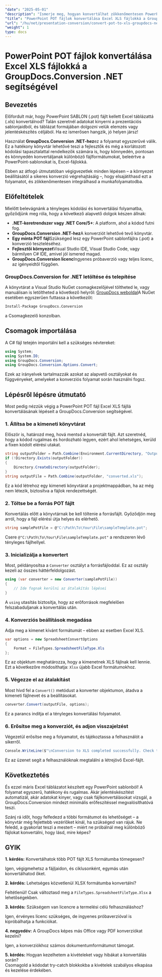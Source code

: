 ```yaml
---
"date": "2025-05-01"
"description": "Ismerje meg, hogyan konvertálhat zökkenőmentesen PowerPoint-sablonokat (.POT) Excel-táblázatokká (.XLS) a .NET hatékony GroupDocs.Conversion API-jával."
"title": "PowerPoint POT fájlok konvertálása Excel XLS fájlokká a GroupDocs.Conversion .NET használatával"
"url": "/hu/net/presentation-conversion/convert-pot-to-xls-groupdocs-net/"
"weight": 1
type: docs
---
```

# PowerPoint POT fájlok konvertálása Excel XLS fájlokká a GroupDocs.Conversion .NET segítségével

## Bevezetés

Előfordult már, hogy PowerPoint SABLON (.pot) fájlt kellett Excel táblázattá (.xls) konvertálnod? Talán szeretnél adatokat kinyerni a prezentációs sablonjaidból, és táblázat formájában dolgozni velük elemzés vagy jelentéskészítés céljából. Ha ez ismerősen hangzik, jó helyen jársz! 

Használat **GroupDocs.Conversion .NET-hez**ez a folyamat egyszerűvé válik. Ez a hatékony könyvtár lehetővé teszi a fejlesztők és még a korlátozott kódolási tapasztalattal rendelkezők számára is, hogy könnyedén, pontosan és könnyedén konvertáljanak különböző fájlformátumokat, beleértve a PowerPoint-sablonokat is, Excel-fájlokká.

Ebben az átfogó útmutatóban végigvezetlek minden lépésen – a környezet beállításától a sikeres konverzió végrehajtásáig –, hogy elsajátíthasd ezt a folyamatot, és zökkenőmentesen integrálhasd a munkafolyamatodba.

## Előfeltételek

Mielőtt belevágnánk a tényleges kódolási és konvertálási folyamatba, győződjünk meg róla, hogy a következő alapvető dolgok készen állnak:

- **.NET-keretrendszer vagy .NET Core/5+**: A platform, ahol a kódod futni fog.
- **GroupDocs.Conversion .NET-hez**A konverziót lehetővé tevő könyvtár.
- **Egy minta POT fájl**Szükséged lesz egy PowerPoint sablonfájlra (.pot) a konverzió teszteléséhez.
- **Fejlesztői környezet**Visual Studio IDE, Visual Studio Code, vagy bármilyen C# IDE, amivel jól ismered magad.
- **GroupDocs.Conversion licenc**Ingyenes próbaverzió vagy teljes licenc, az igényeidtől függően.

### GroupDocs.Conversion for .NET letöltése és telepítése

A könyvtárat a Visual Studio NuGet csomagkezelőjével töltheted le, vagy manuálisan is letöltheted a következő helyről: [GroupDocs weboldal](https://releases.groupdocs.com/conversion/net/)A NuGet esetében egyszerűen futtassa a következőt:

```bash
Install-Package GroupDocs.Conversion
```

a Csomagkezelő konzolban.

## Csomagok importálása

A C# fájl tetején importálni kell a szükséges névtereket:

```csharp
using System;
using System.IO;
using GroupDocs.Conversion;
using GroupDocs.Conversion.Options.Convert;
```

Ezek az irányelvek tartalmazzák azokat az alapvető osztályokat és függvényeket, amelyeket a konverziós folyamat során használni fogsz.

## Lépésről lépésre útmutató

Most pedig nézzük végig a PowerPoint POT fájl Excel XLS fájllá konvertálásának lépéseit a GroupDocs.Conversion segítségével.

### 1. Állítsa be a kimeneti könyvtárat

Először is, határozd meg, hová mentsd a konvertált fájlt. Azt szeretnéd, hogy a kódod rugalmas és hordozható legyen, ezért ahol lehetséges, kerüld a fixen kódolt elérési utakat.

```csharp
string outputFolder = Path.Combine(Environment.CurrentDirectory, "Output");
if (!Directory.Exists(outputFolder))
{
    Directory.CreateDirectory(outputFolder);
}
string outputFile = Path.Combine(outputFolder, "converted.xls");
```

Ez a kód létrehoz egy kimeneti könyvtárat a projektmappádban, ha az még nem létezik, biztosítva a fájlok rendezettségét.

### 2. Töltse be a forrás POT fájlt

Konvertálás előtt a könyvtárnak be kell töltenie a forrásfájlt. Győződjön meg arról, hogy a fájl elérési útja helyes és elérhető.

```csharp
string samplePotFile = @"C:\Path\To\Your\File\sampleTemplate.pot";
```

Csere `@"C:\Path\To\Your\File\sampleTemplate.pot"` a rendszeren lévő tényleges fájlhellyel.

### 3. Inicializálja a konvertert

Most, példányosítsa a `Converter` osztályt a forrásfájloddal. Ez az osztály kezeli az összes háttérfeldolgozást.

```csharp
using (var converter = new Converter(samplePotFile))
{
    // Ide fognak kerülni az átalakítás lépései
}
```

A `using` utasítás biztosítja, hogy az erőforrások megfelelően felszabaduljanak a konvertálás után.

### 4. Konverziós beállítások megadása

Adja meg a kimenet kívánt formátumát – ebben az esetben Excel XLS.

```csharp
var options = new SpreadsheetConvertOptions
{
    Format = FileTypes.SpreadsheetFileType.Xls
};
```

Ez az objektum meghatározza, hogy a kimenetnek XLS fájlnak kell lennie. Ezt a következőre módosíthatja: `Xlsx` újabb Excel formátumokhoz.

### 5. Végezze el az átalakítást

Most hívd fel a `Convert()` metódust a konverter objektumon, átadva a kimeneti fájlnevet és a beállításokat.

```csharp
converter.Convert(outputFile, options);
```

Ez a parancs indítja el a tényleges konvertálási folyamatot.

### 6. Erősítse meg a konverziót, és adjon visszajelzést

Végezetül erősítse meg a folyamatot, és tájékoztassa a felhasználót a sikerről.

```csharp
Console.WriteLine($"\nConversion to XLS completed successfully. Check the output in {outputFolder}");
```

Ez az üzenet segít a felhasználóknak megtalálni a létrejövő Excel-fájlt.

## Következtetés

És ezzel máris Excel táblázatot készített egy PowerPoint sablonból! A folyamat egyszerű, hatékony és rugalmas. Akár jelentéskészítést automatizál, akár adatokat kinyer, vagy csak fájlkonvertálásokat vizsgál, a GroupDocs.Conversion mindezt minimális erőfeszítéssel megvalósíthatóvá teszi.

Szánj rá időt, hogy felfedezd a többi formátumot és lehetőséget – a könyvtár még fejlettebb vezérlőket kínál, ha szükséged van rájuk. Ne feledd, a gyakorlat teszi a mestert – miért ne próbálnál meg különböző fájlokat konvertálni, hogy lásd, mire képes?

## GYIK

**1. kérdés:** Konvertálhatok több POT fájlt XLS formátumba tömegesen?  

Igen, végigmehetsz a fájljaidon, és ciklusonként, egymás után konvertálhatod őket.

**2. kérdés:** Lehetséges közvetlenül XLSX formátumba konvertálni?  

Feltétlenül! Csak változtasd meg a `FileTypes.SpreadsheetFileType.Xlsx` a lehetőségekben.

**3. kérdés:** Szükségem van licencre a termelési célú felhasználáshoz?  

Igen, érvényes licenc szükséges, de ingyenes próbaverzióval is kipróbálhatja a funkciókat.

**4. negyedév:** A GroupDocs képes más Office vagy PDF konverziókat kezelni?  

Igen, a konverziókhoz számos dokumentumformátumot támogat.

**5. kérdés:** Hogyan kezelhetem a kivételeket vagy hibákat a konvertálás során?  
Csomagold a kódodat try-catch blokkokba a kivételek szabályos elkapása és kezelése érdekében.